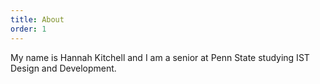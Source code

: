 ```yaml
---
title: About
order: 1
---
```

<p>My name is Hannah Kitchell and I am a senior at Penn State studying IST Design and Development.
</p>
